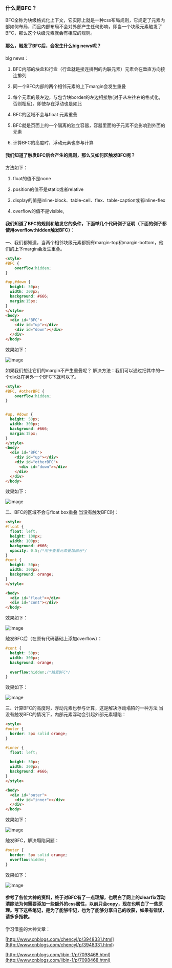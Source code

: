 ### 什么是BFC？
BFC全称为块级格式化上下文，它实际上就是一种css布局规则，它规定了元素内部如何布局，而且内部布局不会对外部产生任何影响，即当一个块级元素触发了BFC，那么这个块级元素就会有相应的规则。

#### 那么，触发了BFC后，会发生什么big news呢？
big news：
1. BFC内部的块盒和行盒（行盒就是接连排列的内联元素）元素会在垂直方向接连排列

2. 同一个BFC内部的两个相邻元素的上下margin会发生重叠

3. 每个元素的最左边，与包含块border的左边相接触(对于从左往右的格式化，否则相反)。即使存在浮动也是如此

4. BFC的区域不会与float 元素重叠

5. BFC就是页面上的一个隔离的独立容器，容器里面的子元素不会影响到外面的元素

6. 计算BFC的高度时，浮动元素也参与计算

#### 我们知道了触发BFC后会产生的规则，那么又如何区触发BFC呢？
方法如下：
1. float的值不是none

2. position的值不是static或者relative

3. display的值是inline-block、table-cell、flex、table-caption或者inline-flex
 
4. overflow的值不是visible,

#### 我们知道了BFC的规则和触发它的条件，下面举几个代码例子证明（下面的例子都使用overflow:hidden触发BFC）：
一、我们都知道，当两个相邻块级元素都拥有margin-top和margin-bottom，他们的上下margin会发生重叠。
```html
<style>
#BFC {
    overflow:hidden;
}

#up,#down {
  height: 50px;
  width: 300px;
  background: #666;
  margin:15px;
}
</style>
<body>
  <div id='BFC'>
    <div id="up"></div>
    <div id="down"></div>
  </div>
</body>

```
效果如下：

![image](http://note.youdao.com/yws/api/personal/file/DA1CF48FA8F9437BB000E99C3B627D5D?method=download&shareKey=6e12e28b05d613aea2eb83e4301bf692)

如果我们想让它们的margin不产生重叠呢？
解决方法：我们可以通过把其中的一个div处在另外一个BFC下就可以了。

```html
<style>
#BFC, #otherBFC {
    overflow:hidden;
}


#up, #down {
  height: 50px;
  width: 300px;
  background: #666;
  margin:15px;
}
</style>
<body>
  <div id='BFC'>
    <div id="up"></div>
    <div id="otherBFC">
      <div id="down"></div>
    </div>
  </div>
</body>

```
效果如下：

![image](http://note.youdao.com/yws/api/personal/file/C3799553ED9B419FB8BEB138E4C7362F?method=download&shareKey=b565564edca9c72d396a99dda97c51b5)


二、BFC的区域不会与float box重叠
当没有触发BFC时：
```html
<style>
#float {
  float: left;
  height: 100px;
  width: 100px;
  background: #666;
  opacity: 0.5;/*用于查看元素叠加部分*/
}
#cont {
  height: 50px;
  width: 300px;
  background: orange;
}
</style>

<body>
  <div id="float"></div>
  <div id="cont"></div>
</body>

```
效果如下：

![image](http://note.youdao.com/yws/api/personal/file/552A2092BE78445FBA82F0DB10914F3D?method=download&shareKey=83f1ceccf5074cf31326d3022673a436)

触发BFC后（在原有代码基础上添加overflow）：

```css
#cont {
  height: 50px;
  width: 300px;
  background: orange;
  
  overflow:hidden;/*触发BFC*/
}

```
效果如下：

![image](http://note.youdao.com/yws/api/personal/file/85C8249079794C82A64AF9E8E2B403A4?method=download&shareKey=0ebeb54ce2656003dba1a7558480fc01)


三、计算BFC的高度时，浮动元素也参与计算，这是解决浮动塌陷的一种方法
当没有触发BFC的情况下，内部元素浮动会引起外部元素塌陷：
```html
<style>
#outer {
  border: 5px solid orange;
}

#inner {
  float: left;
  
  height: 50px;
  width: 300px;
  background: #666;
}
</style>

<body>
  <div id="outer">
    <div id="inner"></div>
  </div>
</body>

```
效果如下：

![image](http://note.youdao.com/yws/api/personal/file/B197291B73E1485B818760AF9D768C3D?method=download&shareKey=785e6eb1167833386c9d72359a927b25)

触发BFC，解决塌陷问题：

```css
#outer {
  border: 5px solid orange;
  overflow:hidden;
}
```

效果如下：

![image](http://note.youdao.com/yws/api/personal/file/D64FD89658A24E519BB8ABB7F1930FCB?method=download&shareKey=20073d054792e1539fa49808c169f6d1)


#### 参考了各位大神的资料，终于对BFC有了一点理解，也明白了网上的clearfix浮动清除法为何需要添加一些额外的css属性，以前只会copy，现在也明白了一些原理。写下这些笔记，是为了能够牢记，也为了能够分享自己的收获，如果有错误，请多多指教。


学习借鉴的大神文章：

[http://www.cnblogs.com/chencyl/p/3948331.html](http://www.cnblogs.com/chencyl/p/3948331.html)

[http://www.cnblogs.com/libin-1/p/7098468.html](http://www.cnblogs.com/libin-1/p/7098468.html)